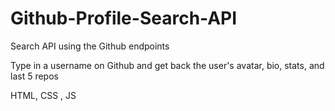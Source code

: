 # Github-Profile-Search-API

Search API using the Github endpoints

Type in a username on Github and get back the user's avatar, bio, stats, and last 5 repos

HTML, CSS , JS
